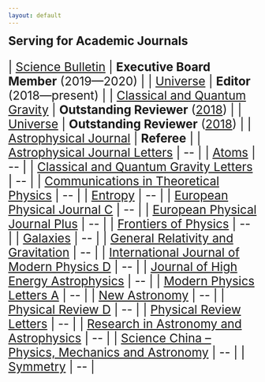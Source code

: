 ```yaml
---
layout: default
---
```


<style>
table {
  font-family: arial, sans-serif;
  border-collapse: collapse;
  width: 100%;
}

td, th {
  border: 1px solid #dddddd;
  text-align: left;
  padding: 8px;
}

tr:nth-child(odd) {
  background-color: #dddddd;
}
</style>


<big><big><big> **Serving for Academic Journals**

| [Science Bulletin](https://www.journals.elsevier.com/science-bulletin) | **Executive Board Member** (2019—2020) |
| [Universe](http://www.mdpi.com/journal/universe) | **Editor** (2018—present) |
| [Classical and Quantum Gravity](http://iopscience.iop.org/journal/0264-9381) | **Outstanding Reviewer** ([2018](CQG2018.pdf)) |
| [Universe](http://www.mdpi.com/journal/universe) | **Outstanding Reviewer** ([2018](Universe2018.pdf)) |
| [Astrophysical Journal](http://iopscience.iop.org/journal/0004-637X) | **Referee** |
| [Astrophysical Journal Letters](http://iopscience.iop.org/journal/2041-8205) | -- |
| [Atoms](http://www.mdpi.com/journal/atoms) | -- |
| [Classical and Quantum Gravity Letters](https://iopscience.iop.org/journal/0264-9381/page/Letters) | -- |
| [Communications in Theoretical Physics](http://iopscience.iop.org/journal/0253-6102) |  -- |
| [Entropy](http://www.mdpi.com/journal/entropy) |  -- |
| [European Physical Journal C](https://link.springer.com/journal/10052) | -- | 
| [European Physical Journal Plus](https://epjplus.epj.org/) |  -- |
| [Frontiers of Physics](https://link.springer.com/journal/11467) |  -- |
| [Galaxies](https://www.mdpi.com/journal/galaxies) |  -- |
| [General Relativity and Gravitation](http://www.springer.com/journal/10714) |  -- |
| [International Journal of Modern Physics D](http://www.worldscientific.com/worldscinet/ijmpd) |  -- |
| [Journal of High Energy Astrophysics](https://www.journals.elsevier.com/journal-of-high-energy-astrophysics) |  -- |
| [Modern Physics Letters A](https://www.worldscientific.com/worldscinet/mpla) |  -- |
| [New Astronomy](https://www.journals.elsevier.com/new-astronomy/) |  -- |
| [Physical Review D](https://journals.aps.org/prd/) |  -- |
| [Physical Review Letters](https://journals.aps.org/prl/) |  -- |
| [Research in Astronomy and Astrophysics](http://iopscience.iop.org/journal/1674-4527) |  -- |
| [Science China – Physics, Mechanics and Astronomy](https://link.springer.com/journal/11433) | -- | 
| [Symmetry](http://www.mdpi.com/journal/symmetry) |  -- |

